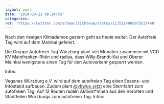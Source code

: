 ```yaml
---
layout: post
date: '2019-09-21 08:24:43'
categories: 
ref: 'https://twitter.com/schwarzlichtwue/status/1175324966675517440'
---
```

Nach den riesigen Klimademos gestern geht es heute weiter. Der Autofreie Tag wird auf dem Mainkai gefeiert.

Die Gruppe Autofreier Tag Würzburg plant seit Monaten zusammen mit VCD KV Mainfranken-Rhön und radius, dass Willy-Brandt-Kai und Oberer Mainkai wenigstens einen Tag für den Autoverkehr gesperrt werden.

Infos: 

Veganes Würzburg e.V. wird auf dem autofreien Tag einen Essens- und Infostand aufbauen. Zudem plant [@vkwue_jetzt](https://twitter.com/vkwue_jetzt) eine Sternfahrt zum autofreien Tag. Auf 12 Routen radeln Aktivist\*innen aus den Vororten und Stadtteilen Würzburgs zum autofreien Tag. Infos: 